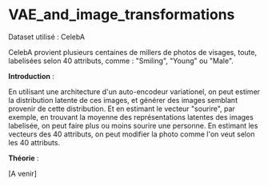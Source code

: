 # VAE_and_image_transformations


Dataset utilisé : CelebA

CelebA provient plusieurs centaines de millers de photos de visages, toute, labelisées selon 40 attributs, comme : "Smiling", "Young" ou "Male".

**Introduction** :

En utilisant une architecture d'un auto-encodeur variationel, on peut estimer la distribution latente de ces images, et générer des images semblant provenir de cette distribution. Et en estimant le vecteur "sourire", par exemple, en trouvant la moyenne des représentations latentes des images labelisée, on peut faire plus ou moins sourire une personne. En estimant les vecteurs des 40 attributs, on peut modifier la photo comme l'on veut selon les 40 attributs.

**Théorie** :

[A venir]
